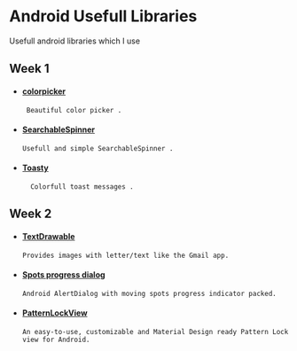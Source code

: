 # Android Usefull Libraries
Usefull android libraries which I use


## Week 1

*  #### [colorpicker](https://github.com/QuadFlask/colorpicker)      
        Beautiful color picker .

*  #### [SearchableSpinner](https://github.com/miteshpithadiya/SearchableSpinner)      
       Usefull and simple SearchableSpinner .

*  #### [Toasty](https://github.com/GrenderG/Toasty)     
         Colorfull toast messages .

## Week 2

*  #### [TextDrawable](https://github.com/amulyakhare/TextDrawable)   
       Provides images with letter/text like the Gmail app.

*  #### [Spots progress dialog](https://github.com/d-max/spots-dialog)   
       Android AlertDialog with moving spots progress indicator packed.
       
*  #### [PatternLockView](https://github.com/aritraroy/PatternLockView)   
       An easy-to-use, customizable and Material Design ready Pattern Lock view for Android.











 
